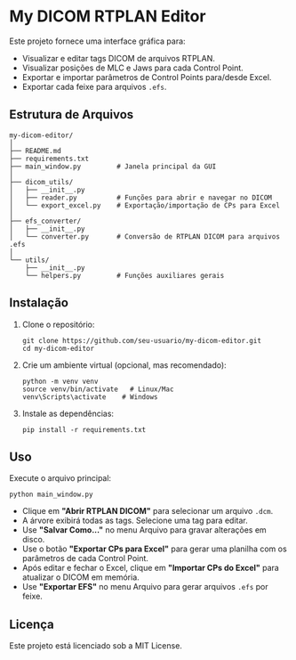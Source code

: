 # My DICOM RTPLAN Editor

Este projeto fornece uma interface gráfica para:
- Visualizar e editar tags DICOM de arquivos RTPLAN.
- Visualizar posições de MLC e Jaws para cada Control Point.
- Exportar e importar parâmetros de Control Points para/desde Excel.
- Exportar cada feixe para arquivos `.efs`.

## Estrutura de Arquivos

```
my-dicom-editor/
│
├── README.md
├── requirements.txt
├── main_window.py         # Janela principal da GUI
│
├── dicom_utils/
│   ├── __init__.py
│   ├── reader.py          # Funções para abrir e navegar no DICOM
│   └── export_excel.py    # Exportação/importação de CPs para Excel
│
├── efs_converter/
│   ├── __init__.py
│   └── converter.py       # Conversão de RTPLAN DICOM para arquivos .efs
│
└── utils/
    ├── __init__.py
    └── helpers.py         # Funções auxiliares gerais
```

## Instalação

1. Clone o repositório:
   ```
   git clone https://github.com/seu-usuario/my-dicom-editor.git
   cd my-dicom-editor
   ```

2. Crie um ambiente virtual (opcional, mas recomendado):
   ```
   python -m venv venv
   source venv/bin/activate   # Linux/Mac
   venv\Scripts\activate    # Windows
   ```

3. Instale as dependências:
   ```
   pip install -r requirements.txt
   ```

## Uso

Execute o arquivo principal:

```
python main_window.py
```

- Clique em **"Abrir RTPLAN DICOM"** para selecionar um arquivo `.dcm`.
- A árvore exibirá todas as tags. Selecione uma tag para editar.
- Use **"Salvar Como..."** no menu Arquivo para gravar alterações em disco.
- Use o botão **"Exportar CPs para Excel"** para gerar uma planilha com os parâmetros de cada Control Point.
- Após editar e fechar o Excel, clique em **"Importar CPs do Excel"** para atualizar o DICOM em memória.
- Use **"Exportar EFS"** no menu Arquivo para gerar arquivos `.efs` por feixe.

## Licença

Este projeto está licenciado sob a MIT License.

